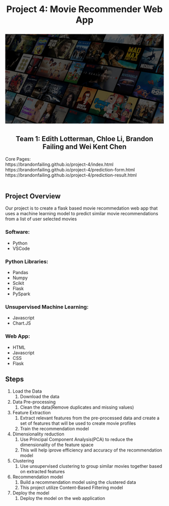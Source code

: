 <h1 align="center">Project 4: Movie Recommender Web App</h1)
<br>
<p>
<p align="center">
<img src=/assets/movie-recommender-header.jpg>
<h2 align="center">Team 1: Edith Lotterman, Chloe Li, Brandon Failing and Wei Kent Chen</h2></center>
</p>
Core Pages: <br>
https://brandonfailing.github.io/project-4/index.html <br>
https://brandonfailing.github.io/project-4/prediction-form.html <br>
https://brandonfailing.github.io/project-4/prediction-result.html <br>
<br>

## Project Overview

Our project is to create a flask based movie recommedation web app that uses a machine learning model to predict similar movie recommendations from a list of user selected movies<p>

<h3>Software:</h3>
<ul>
<li>Python
<li>VSCode
</ul>
<h3>Python Libraries:</h3>
<ul>
<li>Pandas
<li>Numpy
<li>Scikit
<li>Flask
<li>PySpark
</ul>
<h3>Unsupervised Machine Learning:</h3>
<ul>
<li>Javascript
<li>Chart.JS
</ul>
<h3>Web App:</h3>
<ul>
<li>HTML
<li>Javascript
<li>CSS
<li>Flask
</ul>


## Steps
 <ol>
 <li>Load the Data
    <ol>
        <li>Download the data</li>
    </ol>
 <li>Data Pre-processing 
    <ol>
        <li>Clean the data(Remove duplicates and missing values)</li>
    </ol>
 <li>Feature Extraction
    <ol>
        <li>Extract relevant features from the pre-processed data and create a set of features that will be used to create movie profiles</li>
        <li>Train the recommendation model</li>
    </ol>
 <li>Dimensionality reduction
    <ol>
        <li>Use Principal Component Analysis(PCA) to reduce the dimensionality of the feature space</li>
        <li>This will help iprove efficiency and accuracy of the recommendation model</li>
    </ol>
 <li>Clustering
    <ol>
        <li>Use unsupervised clustering to group similar movies together based on extracted features</li>
    </ol>
 <li>Recommendation model
    <ol>
        <li>Build a recommendation model using the clustered data</li>
        <li>This project utilize Content-Based Filtering model</li>
    </ol>
 <li>Deploy the model 
    <ol>
        <li>Deploy the model on the web application</li>
    </ol>


